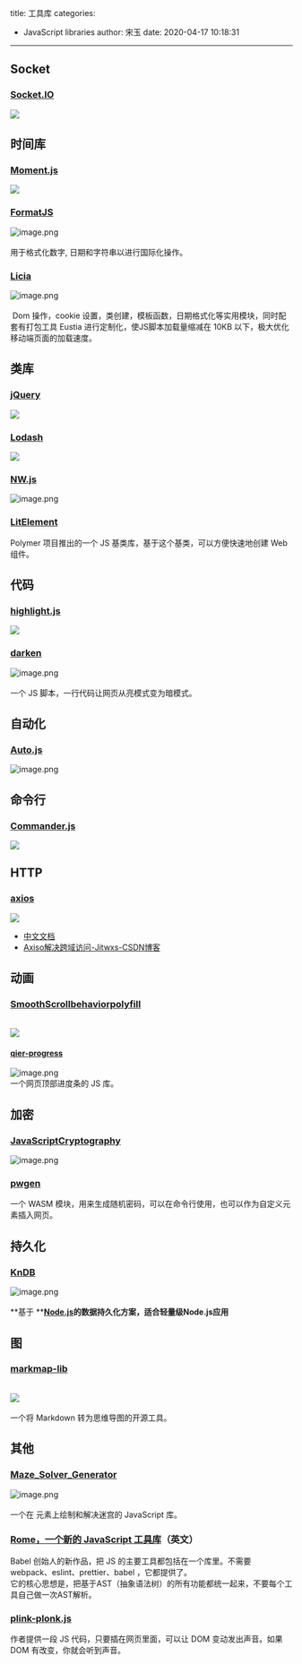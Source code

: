 title: 工具库
categories:
 - JavaScript libraries
author: 宋玉
date: 2020-04-17 10:18:31
---

## Socket

### [Socket.IO](https://socket.io/)
![](https://cdn.nlark.com/yuque/0/2020/png/394169/1583055009118-4f8d816e-59a3-4248-acdd-dd3551f0874d.png#align=left&display=inline&height=769&margin=%5Bobject%20Object%5D&originHeight=769&originWidth=1440&size=0&status=done&style=none&width=1440)

## 时间库

### [Moment.js](http://momentjs.cn/)
![](https://cdn.nlark.com/yuque/0/2020/png/394169/1583055009121-2090c591-1ac2-4c4a-8795-09a1143d83f9.png#align=left&display=inline&height=769&margin=%5Bobject%20Object%5D&originHeight=769&originWidth=1440&size=0&status=done&style=none&width=1440)

### [FormatJS](https://formatjs.io/)
![image.png](https://cdn.nlark.com/yuque/0/2020/png/394169/1583195611106-12e6750b-6e27-4312-bebd-74797fc1190b.png#align=left&display=inline&height=736&margin=%5Bobject%20Object%5D&name=image.png&originHeight=1472&originWidth=2876&size=883699&status=done&style=none&width=1438)<br />
<br />用于格式化数字, 日期和字符串以进行国际化操作。

### [Licia](https://licia.liriliri.io/)
![image.png](https://cdn.nlark.com/yuque/0/2020/png/394169/1583194910804-935b35b4-e2ec-47ab-aa5c-b0a0f4208864.png#align=left&display=inline&height=763&margin=%5Bobject%20Object%5D&name=image.png&originHeight=1526&originWidth=2878&size=1299379&status=done&style=none&width=1439)<br />
<br /> Dom 操作，cookie 设置，类创建，模板函数，日期格式化等实用模块，同时配套有打包工具 Eustia 进行定制化，使JS脚本加载量缩减在 10KB 以下，极大优化移动端页面的加载速度。

## 类库

### [jQuery](https://api.jquery.com/)
![](https://cdn.nlark.com/yuque/0/2020/png/394169/1583055009234-dc31c71e-964f-4944-b2f7-15eb0501f4e1.png#align=left&display=inline&height=769&margin=%5Bobject%20Object%5D&originHeight=769&originWidth=1440&size=0&status=done&style=none&width=1440)

### [Lodash](https://www.lodashjs.com/)
![](https://cdn.nlark.com/yuque/0/2020/png/394169/1583055009156-843494f1-3f88-48a2-9c66-59ec5777e066.png#align=left&display=inline&height=769&margin=%5Bobject%20Object%5D&originHeight=769&originWidth=1440&size=0&status=done&style=none&width=1440)

### [NW.js](https://nwjs.io/)
![image.png](https://cdn.nlark.com/yuque/0/2020/png/394169/1583194843567-c073f8cc-0853-46de-8be7-66572aaa37a1.png#align=left&display=inline&height=761&margin=%5Bobject%20Object%5D&name=image.png&originHeight=1522&originWidth=2868&size=716822&status=done&style=none&width=1434)

### [LitElement](https://lit-element.polymer-project.org/)
Polymer 项目推出的一个 JS 基类库，基于这个基类，可以方便快速地创建 Web 组件。

## 代码

### [highlight.js](https://highlightjs.org/)
![](https://cdn.nlark.com/yuque/0/2020/png/394169/1583055009295-8372f01e-3963-4c1a-9cc6-369b8edba0e0.png#align=left&display=inline&height=769&margin=%5Bobject%20Object%5D&originHeight=769&originWidth=1440&size=0&status=done&style=none&width=1440)

### [darken](https://github.com/ColinEspinas/darken)
![image.png](https://cdn.nlark.com/yuque/0/2020/png/394169/1584077771266-033a6bfb-af33-4f90-8990-bcb88fa4249d.png#align=left&display=inline&height=759&margin=%5Bobject%20Object%5D&name=image.png&originHeight=1518&originWidth=2880&size=127391&status=done&style=none&width=1440)<br />
<br />一个 JS 脚本，一行代码让网页从亮模式变为暗模式。

## 自动化

### [Auto.js](https://hyb1996.github.io/AutoJs-Docs/#/)
![image.png](https://cdn.nlark.com/yuque/0/2020/png/394169/1583194766205-054911e6-c610-45ff-8512-f1c763d87f07.png#align=left&display=inline&height=762&margin=%5Bobject%20Object%5D&name=image.png&originHeight=1524&originWidth=2870&size=518040&status=done&style=none&width=1435)

## 命令行

### [Commander.js](https://www.cnblogs.com/mirandachen/p/9826886.html)
![](https://cdn.nlark.com/yuque/0/2020/png/394169/1583055009135-1d3e767f-e2e8-4993-9a94-9892ac33cfc8.png#align=left&display=inline&height=769&margin=%5Bobject%20Object%5D&originHeight=769&originWidth=1440&size=0&status=done&style=none&width=1440)<br />


## HTTP

### [axios](http://www.axios-js.com/zh-cn/docs/)
![](https://cdn.nlark.com/yuque/0/2020/png/394169/1583055009266-bfaf3b80-6aa5-4546-b0d2-39a767a71317.png#align=left&display=inline&height=769&margin=%5Bobject%20Object%5D&originHeight=769&originWidth=1440&size=0&status=done&style=none&width=1440)<br />

- [中文文档](https://www.kancloud.cn/yunye/axios/234845)
- [Axiso解决跨域访问-Jitwxs-CSDN博客](https://blog.csdn.net/yuanlaijike/article/details/80522621)




## 动画

### [SmoothScrollbehaviorpolyfill](http://iamdustan.com/smoothscroll/)

<br />![](https://cdn.nlark.com/yuque/0/2020/png/394169/1583055009222-9ed59afe-97ee-4684-8fde-4e07002ae108.png#align=left&display=inline&height=769&margin=%5Bobject%20Object%5D&originHeight=769&originWidth=1440&size=0&status=done&style=none&width=1440)

#### [qier-progress](https://github.com/vortesnail/qier-progress)
![image.png](https://cdn.nlark.com/yuque/0/2020/png/394169/1583577643241-16c7d2ea-1945-472d-8ada-e4ea46d818e2.png#align=left&display=inline&height=769&margin=%5Bobject%20Object%5D&name=image.png&originHeight=1538&originWidth=2882&size=246412&status=done&style=none&width=1441)<br />一个网页顶部进度条的 JS 库。

## 加密

### [JavaScriptCryptography](http://cryptojs.altervista.org/)
![image.png](https://cdn.nlark.com/yuque/0/2020/png/394169/1583195533639-fb8e73ba-0301-479f-a864-c893fc7541b4.png#align=left&display=inline&height=763&margin=%5Bobject%20Object%5D&name=image.png&originHeight=1526&originWidth=2876&size=326138&status=done&style=none&width=1438)

### [pwgen](https://github.com/kherrick/pwgen/)
一个 WASM 模块，用来生成随机密码，可以在命令行使用，也可以作为自定义元素插入网页。

## 持久化

### [KnDB](https://github.com/Knove/knDB/blob/master/README.CN.md)
![image.png](https://cdn.nlark.com/yuque/0/2020/png/394169/1583068144114-adc37edc-6ee7-454a-87bc-150bf8b9b0f7.png#align=left&display=inline&height=764&margin=%5Bobject%20Object%5D&name=image.png&originHeight=1528&originWidth=2874&size=283050&status=done&style=none&width=1437)<br />
<br />**基于 **[**Node.js**](https://nodejs.org/)**的数据持久化方案，适合轻量级Node.js应用**

## 图

### [markmap-lib](https://markmap.js.org/)

<br />![](https://cdn.nlark.com/yuque/0/2020/jpeg/394169/1587089895126-2185e65c-c1f0-48ca-8f37-48e32756d86e.jpeg#align=left&display=inline&height=266&margin=%5Bobject%20Object%5D&originHeight=266&originWidth=619&size=0&status=done&style=none&width=619)<br />
<br />一个将 Markdown 转为思维导图的开源工具。

## 其他

### [Maze_Solver_Generator](https://github.com/dmaydan/Maze_Solver_Generator)
![image.png](https://cdn.nlark.com/yuque/0/2020/png/394169/1583539725003-3483311c-4214-4a75-96b0-2a4a9dc073d5.png#align=left&display=inline&height=249&margin=%5Bobject%20Object%5D&name=image.png&originHeight=498&originWidth=500&size=245589&status=done&style=none&width=250)<br />
<br />一个在 <canvas> 元素上绘制和解决迷宫的 JavaScript 库。

### [Rome，一个新的 JavaScript 工具库](https://jasonformat.com/rome-javascript-toolchain/)（英文）
Babel 创始人的新作品，把 JS 的主要工具都包括在一个库里。不需要 webpack、eslint、prettier、babel ，它都提供了。<br />它的核心思想是，把基于AST（抽象语法树）的所有功能都统一起来，不要每个工具自己做一次AST解析。

### [plink-plonk.js](https://gist.github.com/tomhicks/6cb5e827723c4eaef638bf9f7686d2d8)
作者提供一段 JS 代码，只要插在网页里面，可以让 DOM 变动发出声音。如果 DOM 有改变，你就会听到声音。
